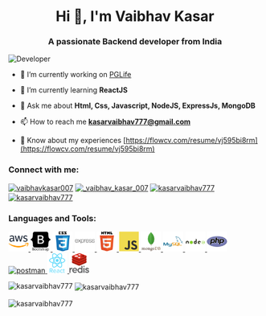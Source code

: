 <h1 align="center">Hi 👋, I'm Vaibhav Kasar</h1>
<h3 align="center">A passionate Backend developer from India</h3>

<img src="https://contentstatic.techgig.com/photo/80306353/pros-and-cons-of-a-career-in-software-development.jpg?366463" alt="Developer" height="400" width="500">

- 🔭 I’m currently working on [PGLife](https://github.com/kasarvaibhav777/PGLife)

- 🌱 I’m currently learning **ReactJS**

- 💬 Ask me about **Html, Css, Javascript, NodeJS, ExpressJs, MongoDB**

- 📫 How to reach me **kasarvaibhav777@gmail.com**

- 📄 Know about my experiences [https://flowcv.com/resume/vj595bi8rm](https://flowcv.com/resume/vj595bi8rm)

<h3 align="left">Connect with me:</h3>
<p align="left">
<a href="https://linkedin.com/in/vaibhavkasar007" target="blank"><img align="center" src="https://raw.githubusercontent.com/rahuldkjain/github-profile-readme-generator/master/src/images/icons/Social/linked-in-alt.svg" alt="vaibhavkasar007" height="30" width="40" /></a>
<a href="https://instagram.com/_vaibhav_kasar_007" target="blank"><img align="center" src="https://raw.githubusercontent.com/rahuldkjain/github-profile-readme-generator/master/src/images/icons/Social/instagram.svg" alt="_vaibhav_kasar_007" height="30" width="40" /></a>
<a href="https://www.hackerrank.com/kasarvaibhav777" target="blank"><img align="center" src="https://raw.githubusercontent.com/rahuldkjain/github-profile-readme-generator/master/src/images/icons/Social/hackerrank.svg" alt="kasarvaibhav777" height="30" width="40" /></a>
<a href="https://www.leetcode.com/kasarvaibhav777" target="blank"><img align="center" src="https://raw.githubusercontent.com/rahuldkjain/github-profile-readme-generator/master/src/images/icons/Social/leet-code.svg" alt="kasarvaibhav777" height="30" width="40" /></a>
</p>

<h3 align="left">Languages and Tools:</h3>
<p align="left"> <a href="https://aws.amazon.com" target="_blank" rel="noreferrer"> <img src="https://raw.githubusercontent.com/devicons/devicon/master/icons/amazonwebservices/amazonwebservices-original-wordmark.svg" alt="aws" width="40" height="40"/> </a> <a href="https://getbootstrap.com" target="_blank" rel="noreferrer"> <img src="https://raw.githubusercontent.com/devicons/devicon/master/icons/bootstrap/bootstrap-plain-wordmark.svg" alt="bootstrap" width="40" height="40"/> </a> <a href="https://www.w3schools.com/css/" target="_blank" rel="noreferrer"> <img src="https://raw.githubusercontent.com/devicons/devicon/master/icons/css3/css3-original-wordmark.svg" alt="css3" width="40" height="40"/> </a> <a href="https://expressjs.com" target="_blank" rel="noreferrer"> <img src="https://raw.githubusercontent.com/devicons/devicon/master/icons/express/express-original-wordmark.svg" alt="express" width="40" height="40"/> </a> <a href="https://www.w3.org/html/" target="_blank" rel="noreferrer"> <img src="https://raw.githubusercontent.com/devicons/devicon/master/icons/html5/html5-original-wordmark.svg" alt="html5" width="40" height="40"/> </a> <a href="https://developer.mozilla.org/en-US/docs/Web/JavaScript" target="_blank" rel="noreferrer"> <img src="https://raw.githubusercontent.com/devicons/devicon/master/icons/javascript/javascript-original.svg" alt="javascript" width="40" height="40"/> </a> <a href="https://www.mongodb.com/" target="_blank" rel="noreferrer"> <img src="https://raw.githubusercontent.com/devicons/devicon/master/icons/mongodb/mongodb-original-wordmark.svg" alt="mongodb" width="40" height="40"/> </a> <a href="https://www.mysql.com/" target="_blank" rel="noreferrer"> <img src="https://raw.githubusercontent.com/devicons/devicon/master/icons/mysql/mysql-original-wordmark.svg" alt="mysql" width="40" height="40"/> </a> <a href="https://nodejs.org" target="_blank" rel="noreferrer"> <img src="https://raw.githubusercontent.com/devicons/devicon/master/icons/nodejs/nodejs-original-wordmark.svg" alt="nodejs" width="40" height="40"/> </a> <a href="https://www.php.net" target="_blank" rel="noreferrer"> <img src="https://raw.githubusercontent.com/devicons/devicon/master/icons/php/php-original.svg" alt="php" width="40" height="40"/> </a> <a href="https://postman.com" target="_blank" rel="noreferrer"> <img src="https://www.vectorlogo.zone/logos/getpostman/getpostman-icon.svg" alt="postman" width="40" height="40"/> </a> <a href="https://reactjs.org/" target="_blank" rel="noreferrer"> <img src="https://raw.githubusercontent.com/devicons/devicon/master/icons/react/react-original-wordmark.svg" alt="react" width="40" height="40"/> </a> <a href="https://redis.io" target="_blank" rel="noreferrer"> <img src="https://raw.githubusercontent.com/devicons/devicon/master/icons/redis/redis-original-wordmark.svg" alt="redis" width="40" height="40"/> </a> </p>

<p><img align="left" src="https://github-readme-stats.vercel.app/api/top-langs?username=kasarvaibhav777&show_icons=true&locale=en&layout=compact" alt="kasarvaibhav777" /></p>

<p>&nbsp;<img align="center" src="https://github-readme-stats.vercel.app/api?username=kasarvaibhav777&show_icons=true&locale=en" alt="kasarvaibhav777" /></p>

<p><img align="center" src="https://github-readme-streak-stats.herokuapp.com/?user=kasarvaibhav777&" alt="kasarvaibhav777" /></p>

